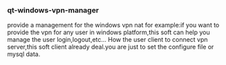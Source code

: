 ### qt-windows-vpn-manager ###
provide a management for the windows vpn nat
for example:if you want to provide the vpn for any user in windows platform,this soft can help you manage the user login,logout,etc...
How the user client to connect vpn server,this soft client already deal.you are just to set the configure file or mysql data.
